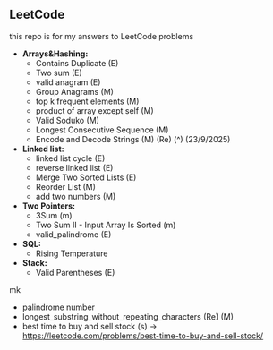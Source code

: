 ## LeetCode

this repo is for my answers to LeetCode problems 

- **Arrays&Hashing:**
  - Contains Duplicate (E)
  - Two sum (E)
  - valid anagram (E)
  - Group Anagrams (M)
  - top k frequent elements (M)
  - product of array except self (M)
  - Valid Soduko (M)
  - Longest Consecutive Sequence (M)
  - Encode and Decode Strings (M) (Re) (^) (23/9/2025)
- **Linked list:**
  - linked list cycle (E)
  - reverse linked list (E)
  - Merge Two Sorted Lists (E)
  - Reorder List (M)
  - add two numbers (M)
- **Two Pointers:**
  - 3Sum (m)
  - Two Sum II - Input Array Is Sorted (m)
  - valid_palindrome (E)
- **SQL:**
  - Rising Temperature
- **Stack:**
  - Valid Parentheses (E)
  


mk

- palindrome number
- longest_substring_without_repeating_characters (Re) (M)
- best time to buy and sell stock (s) -> https://leetcode.com/problems/best-time-to-buy-and-sell-stock/